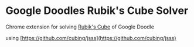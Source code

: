 # Google Doodles Rubik's Cube Solver #

Chrome extension for solving [Rubik's Cube](http://www.google.com/doodles/rubiks-cube) of Google Doodle

using [https://github.com/cubing/jsss](https://github.com/cubing/jsss)
